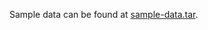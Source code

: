 Sample data can be found at [sample-data.tar](https://www.dropbox.com/s/1qhbkbb4s96kip2/sample-data.tar).
